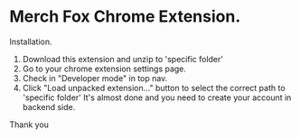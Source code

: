 # Merch Fox Chrome Extension.

Installation.
1. Download this extension and unzip to 'specific folder'
2. Go to your chrome extension settings page.
3. Check in "Developer mode" in top nav.
4. Click "Load unpacked extension..." button to select the correct path to 'specific folder'
It's almost done and you need to create your account in backend side.

Thank you
